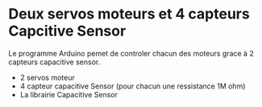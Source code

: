 # Deux servos moteurs et 4 capteurs Capcitive Sensor

Le programme Arduino pemet de controler chacun des moteurs grace à 2 capteurs capacitive sensor.

+ 2 servos moteur
+ 4 capteur capacitive Sensor (pour chacun une ressistance 1M ohm)
+ La librairie Capacitive Sensor
